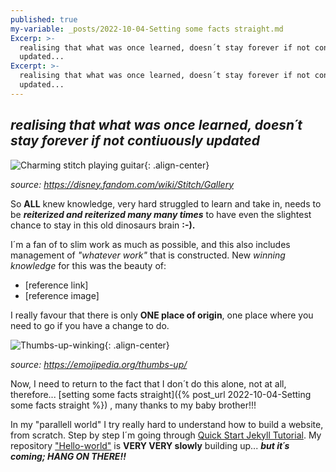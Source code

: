 ```yaml
---
published: true
my-variable: _posts/2022-10-04-Setting some facts straight.md
Excerp: >-
  realising that what was once learned, doesn´t stay forever if not contiuously
  updated...
Excerpt: >-
  realising that what was once learned, doesn´t stay forever if not contiuously
  updated...
---
```



 ## _realising that what was once learned, doesn´t stay forever if not contiuously updated_ 



![Charming stitch playing guitar][Stitch with guitar]{: .align-center} 

_source: https://disney.fandom.com/wiki/Stitch/Gallery_

So **ALL** knew knowledge, very hard struggled to learn and take in, needs to be _**reiterized and reiterized many many times**_ to have even the slightest chance to stay in this old dinosaurs brain **:-).**

I´m a fan of to slim work as much as possible, and this also includes management of _"whatever work"_ that is constructed. New _winning knowledge_ for this was the beauty of:

* [reference link]
* [reference image]

I really favour that there is only **ONE place of origin**, one place where you need to go if you have a change to do. 

![Thumbs-up-winking][Thumbs-up]{: .align-center} 

_source: https://emojipedia.org/thumbs-up/_

Now, I need to return to the fact that I don´t do this alone, not at all, therefore...
[setting some facts straight]({% post_url 2022-10-04-Setting some facts straight %}) , many thanks to my baby brother!!!

In my "parallell world" I try really hard to understand how to build a website, from scratch. Step by step I´m going through [Quick Start Jekyll Tutorial](https://jekyllrb.com/docs/step-by-step/01-setup/). My repository ["Hello-world"](https://kabom.eu/Hello-world/index.html) is **VERY VERY slowly** building up...
_**but it´s coming; HANG ON THERE!!**_



[Stitch with guitar]:https://monikakaron.github.io/assets/images/Cliplilo9_Stitch.webp
[Thumbs-up]:https://monikakaron.github.io/assets/images/thumbs-up_1f44d.png

